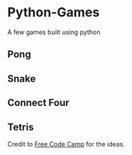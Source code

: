 # Python-Games
A few games built using python


## Pong

## Snake

## Connect Four 

## Tetris


Credit to [Free Code Camp](https://www.youtube.com/watch?v=XGf2GcyHPhc&ab_channel=freeCodeCamp.org) for the ideas.
